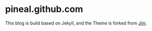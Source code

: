 pineal.github.com
=================
This blog is build based on Jekyll, and the Theme is forked from [Jim](http://blog.sevenche.com/about/).

